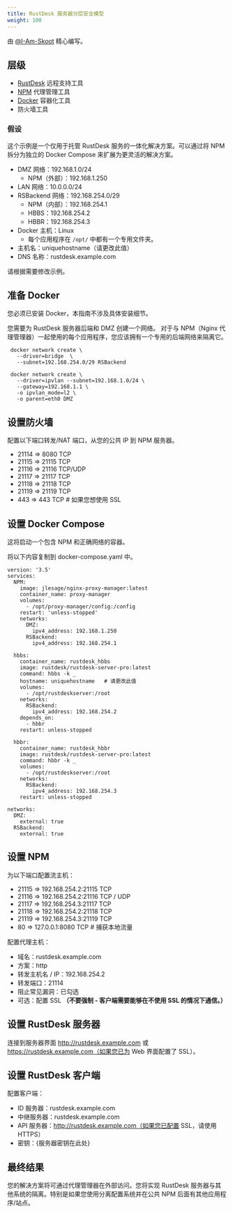 ```yaml
---
title: RustDesk 服务器分层安全模型
weight: 100
---
```


由 [@I-Am-Skoot](https://github.com/I-Am-Skoot/RustDeskNPMDocker/commits?author=I-Am-Skoot) 精心编写。

## 层级
- [RustDesk](https://github.com/rustdesk/rustdesk) 远程支持工具
- [NPM](https://nginxproxymanager.com/) 代理管理工具
- [Docker](https://www.docker.com) 容器化工具
- 防火墙工具

### 假设
这个示例是一个仅用于托管 RustDesk 服务的一体化解决方案。可以通过将 NPM 拆分为独立的 Docker Compose 来扩展为更灵活的解决方案。
- DMZ 网络：192.168.1.0/24
  - NPM（外部）：192.168.1.250
- LAN 网络：10.0.0.0/24
- RSBackend 网络：192.168.254.0/29
  - NPM（内部）：192.168.254.1
  - HBBS：192.168.254.2
  - HBBR：192.168.254.3
- Docker 主机：Linux
  - 每个应用程序在 `/opt/` 中都有一个专用文件夹。
- 主机名：uniquehostname（请更改此值）
- DNS 名称：rustdesk.example.com

请根据需要修改示例。

## 准备 Docker
您必须已安装 Docker，本指南不涉及具体安装细节。

您需要为 RustDesk 服务器后端和 DMZ 创建一个网络。
对于与 NPM（Nginx 代理管理器）一起使用的每个应用程序，您应该拥有一个专用的后端网络来隔离它。

```
 docker network create \
   --driver=bridge  \
   --subnet=192.168.254.0/29 RSBackend

 docker network create \
   --driver=ipvlan --subnet=192.168.1.0/24 \
   --gateway=192.168.1.1 \
   -o ipvlan_mode=l2 \
   -o parent=eth0 DMZ
```

## 设置防火墙
配置以下端口转发/NAT 端口，从您的公共 IP 到 NPM 服务器。
- 21114 => 8080 TCP
- 21115 => 21115 TCP
- 21116 => 21116 TCP/UDP
- 21117 => 21117 TCP
- 21118 => 21118 TCP
- 21119 => 21119 TCP
- 443 => 443 TCP  # 如果您想使用 SSL

## 设置 Docker Compose
这将启动一个包含 NPM 和正确网络的容器。

将以下内容复制到 docker-compose.yaml 中。

```
version: '3.5'
services:
  NPM:
    image: jlesage/nginx-proxy-manager:latest
    container_name: proxy-manager
    volumes:
      - /opt/proxy-manager/config:/config
    restart: 'unless-stopped'
    networks:
      DMZ:
        ipv4_address: 192.168.1.250
      RSBackend:
        ipv4_address: 192.168.254.1

  hbbs:
    container_name: rustdesk_hbbs
    image: rustdesk/rustdesk-server-pro:latest
    command: hbbs -k _
    hostname: uniquehostname   # 请更改此值
    volumes:
      - /opt/rustdeskserver:/root
    networks:
      RSBackend:
        ipv4_address: 192.168.254.2
    depends_on:
      - hbbr
    restart: unless-stopped

  hbbr:
    container_name: rustdesk_hbbr
    image: rustdesk/rustdesk-server-pro:latest
    command: hbbr -k _
    volumes:
      - /opt/rustdeskserver:/root
    networks:
      RSBackend:
        ipv4_address: 192.168.254.3
    restart: unless-stopped

networks:
  DMZ:
    external: true
  RSBackend:
    external: true
```

## 设置 NPM
为以下端口配置流主机：
- 21115 => 192.168.254.2:21115 TCP
- 21116 => 192.168.254.2:21116 TCP / UDP
- 21117 => 192.168.254.3:21117 TCP
- 21118 => 192.168.254.2:21118 TCP
- 21119 => 192.168.254.3:21119 TCP
- 80 => 127.0.0.1:8080 TCP # 捕获本地流量

配置代理主机：
- 域名：rustdesk.example.com
- 方案：http
- 转发主机名 / IP：192.168.254.2
- 转发端口：21114
- 阻止常见漏洞：已勾选
- 可选：配置 SSL **（不要强制 - 客户端需要能够在不使用 SSL 的情况下通信。）**

## 设置 RustDesk 服务器
连接到服务器界面 http://rustdesk.example.com 或 https://rustdesk.example.com（如果您已为 Web 界面配置了 SSL）。

## 设置 RustDesk 客户端
配置客户端：
- ID 服务器：rustdesk.example.com
- 中继服务器：rustdesk.example.com
- API 服务器：http://rustdesk.example.com（如果您已配置 SSL，请使用 HTTPS）
- 密钥：{服务器密钥在此处}

## 最终结果
您的解决方案将可通过代理管理器在外部访问。您将实现 RustDesk 服务器与其他系统的隔离。特别是如果您使用分离配置系统并在公共 NPM 后面有其他应用程序/站点。